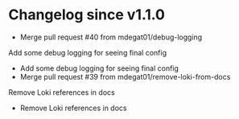 # Changelog since v1.1.0
- Merge pull request #40 from mdegat01/debug-logging

Add some debug logging for seeing final config 
- Add some debug logging for seeing final config 
- Merge pull request #39 from mdegat01/remove-loki-from-docs

Remove Loki references in docs 
- Remove Loki references in docs 
